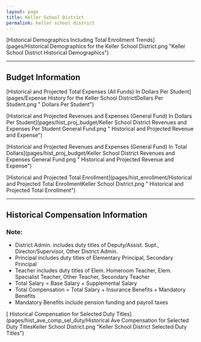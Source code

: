```yaml
---
layout: page
title: Keller School District
permalink: keller school district
---
```



[Historical Demographics Including Total Enrollment Trends](pages/Historical Demographics for the Keller School District.png "Keller School District Historical Demographics")

___

## Budget Information

[Historical and Projected Total Expenses (All Funds) In Dollars Per Student](pages/Expense History for the Keller School DistrictDollars Per Student.png " Dollars Per Student")

[Historical and Projected Revenues and Expenses (General Fund) In Dollars Per Student](pages/hist_proj_budget/Keller School District Revenues and Expenses Per Student General Fund.png " Historical and Projected Revenue and Expense")

[Historical and Projected Revenues and Expenses (General Fund) In Total Dollars](pages/hist_proj_budget/Keller School District Revenues and Expenses General Fund.png " Historical and Projected Revenue and Expense")

[Historical and Projected Total Enrollment](pages/hist_enrollment/Historical and Projected Total EnrollmentKeller School District.png " Historical and Projected Total Enrollment")


___

## Historical Compensation Information
### Note:
- District Admin. includes duty titles of Deputy/Assist. Supt., Director/Supervisor, Other District Admin.
- Principal includes duty titles of Elementary Principal, Secondary Principal
- Teacher includes duty titles of Elem. Homeroom Teacher, Elem. Specialist Teacher, Other Teacher, Secondary Teacher
- Total Salary = Base Salary + Supplemental Salary
- Total Compensation = Total Salary + Insurance Benefits + Mandatory Benefits
- Mandatory Benefits include pension funding and payroll taxes

[ Historical Compensation for Selected Duty Titles](pages/hist_ave_comp_sel_duty/Historical Ave Compensation for Selected Duty TitlesKeller School District.png "Keller School District Selected Duty Titles")

